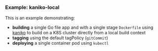 ### Example: kaniko-local

This is an example demonstrating:

* **building** a single Go file app and with a single stage `Dockerfile` using [kaniko](https://github.com/GoogleContainerTools/kaniko) to build on a K8S cluster directly from a local build context
* **tagging** using the default tagPolicy (`gitCommit`)
* **deploying** a single container pod using `kubectl`
